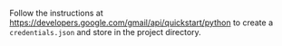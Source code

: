 Follow the instructions at https://developers.google.com/gmail/api/quickstart/python to create a `credentials.json` and store in the project directory.